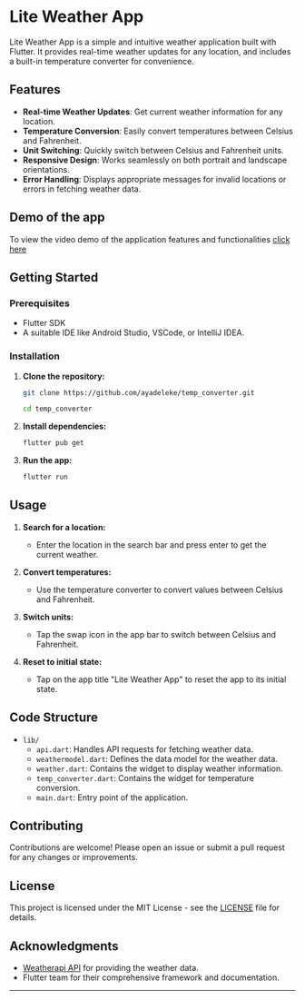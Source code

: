 # Lite Weather App

Lite Weather App is a simple and intuitive weather application built with Flutter. It provides real-time weather updates for any location, and includes a built-in temperature converter for convenience.

## Features

- **Real-time Weather Updates**: Get current weather information for any location.
- **Temperature Conversion**: Easily convert temperatures between Celsius and Fahrenheit.
- **Unit Switching**: Quickly switch between Celsius and Fahrenheit units.
- **Responsive Design**: Works seamlessly on both portrait and landscape orientations.
- **Error Handling**: Displays appropriate messages for invalid locations or errors in fetching weather data.

## Demo of the app
To view the video demo of the application features and functionalities [click here](https://drive.google.com/file/d/1JOuxU0L65hzcMGmAFY7OFq0FUsrKn9bP/view?usp=sharing)

## Getting Started

### Prerequisites

- Flutter SDK
- A suitable IDE like Android Studio, VSCode, or IntelliJ IDEA.

### Installation

1. **Clone the repository:**
    ```bash
    git clone https://github.com/ayadeleke/temp_converter.git

    cd temp_converter
    ```

2. **Install dependencies:**
    ```bash
    flutter pub get
    ```

3. **Run the app:**
    ```bash
    flutter run
    ```

## Usage

1. **Search for a location:**
   - Enter the location in the search bar and press enter to get the current weather.

2. **Convert temperatures:**
   - Use the temperature converter to convert values between Celsius and Fahrenheit.

3. **Switch units:**
   - Tap the swap icon in the app bar to switch between Celsius and Fahrenheit.

4. **Reset to initial state:**
   - Tap on the app title "Lite Weather App" to reset the app to its initial state.

## Code Structure

- `lib/`
  - `api.dart`: Handles API requests for fetching weather data.
  - `weathermodel.dart`: Defines the data model for the weather data.
  - `weather.dart`: Contains the widget to display weather information.
  - `temp_converter.dart`: Contains the widget for temperature conversion.
  - `main.dart`: Entry point of the application.

## Contributing

Contributions are welcome! Please open an issue or submit a pull request for any changes or improvements.

## License

This project is licensed under the MIT License - see the [LICENSE](LICENSE) file for details.

## Acknowledgments

- [Weatherapi API](https://weatherapi.com) for providing the weather data.
- Flutter team for their comprehensive framework and documentation.

---